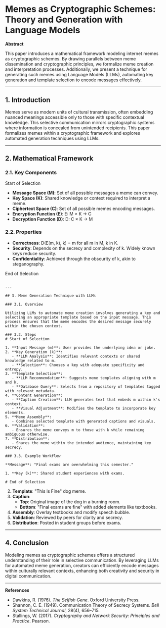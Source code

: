 # Memes as Cryptographic Schemes: Theory and Generation with Language Models

**Abstract**

This paper introduces a mathematical framework modeling internet memes as cryptographic schemes. By drawing parallels between meme dissemination and cryptographic principles, we formalize meme creation and interpretation processes. Additionally, we present a technique for generating such memes using Language Models (LLMs), automating key generation and template selection to encode messages effectively.

---

## 1. Introduction

Memes serve as modern units of cultural transmission, often embedding nuanced meanings accessible only to those with specific contextual knowledge. This selective communication mirrors cryptographic systems where information is concealed from unintended recipients. This paper formalizes memes within a cryptographic framework and explores automated generation techniques using LLMs.

---

## 2. Mathematical Framework

### 2.1. Key Components
Start of Selection

- **Message Space (M)**: Set of all possible messages a meme can convey.
- **Key Space (K)**: Shared knowledge or context required to interpret a meme.
- **Ciphertext Space (C)**: Set of all possible memes encoding messages.
- **Encryption Function (E)**: E: M × K → C
- **Decryption Function (D)**: D: C × K → M

### 2.2. Properties

- **Correctness**: D(E(m, k), k) = m for all m in M, k in K.
- **Security**: Depends on the secrecy and complexity of k. Widely known keys reduce security.
- **Confidentiality**: Achieved through the obscurity of k, akin to steganography.

End of Selection
```

---

## 3. Meme Generation Technique with LLMs

### 3.1. Overview

Utilizing LLMs to automate meme creation involves generating a key and selecting an appropriate template based on the input message. This process ensures that the meme encodes the desired message securely within the chosen context.

### 3.2. Steps
# Start of Selection

1. **Input Message (m)**: User provides the underlying idea or joke.
2. **Key Generation (k)**:
   - **LLM Analysis**: Identifies relevant contexts or shared knowledge related to m.
   - **Selection**: Chooses a key with adequate specificity and entropy.
3. **Template Selection**:
   - **LLM Recommendation**: Suggests meme templates aligning with m and k.
   - **Database Query**: Selects from a repository of templates tagged with relevant metadata.
4. **Content Generation**:
   - **Caption Creation**: LLM generates text that embeds m within k's context.
   - **Visual Adjustment**: Modifies the template to incorporate key elements.
5. **Meme Assembly**:
   - Combines selected template with generated captions and visuals.
6. **Validation**:
   - Ensures the meme conveys m to those with k while remaining ambiguous otherwise.
7. **Distribution**:
   - Shares the meme within the intended audience, maintaining key secrecy.

### 3.3. Example Workflow

**Message**: "Final exams are overwhelming this semester."

1. **Key (k)**: Shared student experiences with exams.

# End of Selection
```
2. **Template**: "This Is Fine" dog meme.
3. **Caption**:
   - **Top**: Original image of the dog in a burning room.
   - **Bottom**: "Final exams are fine" with added elements like textbooks.
4. **Assembly**: Overlay textbooks and modify speech bubble.
5. **Validation**: Reviewed by peers for clarity and secrecy.
6. **Distribution**: Posted in student groups before exams.

---

## 4. Conclusion

Modeling memes as cryptographic schemes offers a structured understanding of their role in selective communication. By leveraging LLMs for automated meme generation, creators can efficiently encode messages within culturally relevant contexts, enhancing both creativity and security in digital communication.

---

**References**

- Dawkins, R. (1976). *The Selfish Gene*. Oxford University Press.
- Shannon, C. E. (1949). Communication Theory of Secrecy Systems. *Bell System Technical Journal*, 28(4), 656–715.
- Stallings, W. (2017). *Cryptography and Network Security: Principles and Practice*. Pearson.